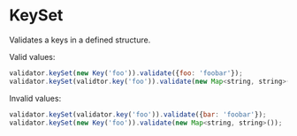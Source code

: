 # KeySet

Validates a keys in a defined structure.

Valid values:

```js
validator.keySet(new Key('foo')).validate({foo: 'foobar'});
validator.keySet(validtor.key('foo')).validate(new Map<string, string>([['foo', 'bar']]));
```

Invalid values:

```js
validator.keySet(validator.key('foo')).validate({bar: 'foobar'});
validator.keySet(new Key('foo')).validate(new Map<string, string>());
```
